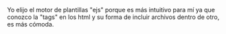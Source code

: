 Yo elijo el motor de plantillas "ejs" porque es más intuitivo para mí ya que conozco la "tags" en los html y su forma de incluir archivos dentro de otro, es más cómoda.
